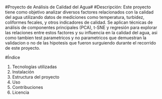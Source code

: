 #Proyecto de Análisis de Calidad del Agua#
#Descripción:
Este proyecto tiene como objetivo analizar diversos factores relacionados con la calidad del agua utilizando datos de mediciones como temperatura, turbidez, coliformes fecales, y otros indicadores de calidad. Se aplican técnicas de análisis de componentes principales (PCA), t-SNE y regresión para explorar las relaciones entre estos factores y su influencia en la calidad del agua, asi como tambien test parametricos y no parametricos que demuestran la validacion o no de las hipotesis que fueron surguiendo durante el recorrido de este proyecto.

#Índice
 1) Tecnologías utilizadas
 2) Instalación
 3) Estructura del proyecto
 4) Uso
 5) Contribuciones
 6) Licencia

